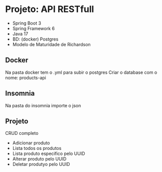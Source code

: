 # Projeto: API RESTfull

* Spring Boot 3
* Spring Framework 6
* Java 17
* BD: (docker) Postgres
* Modelo de Maturidade de Richardson

## Docker

Na pasta docker tem o .yml para subir o postgres
Criar o database com o nome: products-api

## Insomnia

Na pasta do insomnia importe o json 

## Projeto

CRUD completo

* Adicionar produto
* Lista todos os produtos
* Lista produto especifico pelo UUID
* Alterar produto pelo UUID
* Deletar produtyo pelo UUID